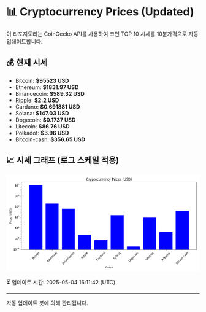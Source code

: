 
# 📊 Cryptocurrency Prices (Updated)

이 리포지토리는 CoinGecko API를 사용하여 코인 TOP 10 시세를 10분가격으로 자동 업데이트합니다.

## 💰 현재 시세
- Bitcoin: **$95523 USD**
- Ethereum: **$1831.97 USD**
- Binancecoin: **$589.32 USD**
- Ripple: **$2.2 USD**
- Cardano: **$0.691881 USD**
- Solana: **$147.03 USD**
- Dogecoin: **$0.1737 USD**
- Litecoin: **$86.76 USD**
- Polkadot: **$3.96 USD**
- Bitcoin-cash: **$356.65 USD**

## 📈 시세 그래프 (로그 스케일 적용)
![Crypto Prices](crypto_prices.png)

⏳ 업데이트 시간: 2025-05-04 16:11:42 (UTC)

---
자동 업데이트 봇에 의해 관리됩니다.
